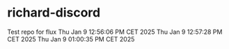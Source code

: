 # richard-discord
Test repo for flux
Thu Jan  9 12:56:06 PM CET 2025
Thu Jan  9 12:57:28 PM CET 2025
Thu Jan  9 01:00:35 PM CET 2025

